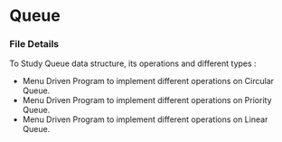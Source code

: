 # Queue
### File Details
To Study Queue data structure, its operations and different types :
* Menu Driven Program to implement different operations on Circular Queue.
* Menu Driven Program to implement different operations on Priority Queue.
* Menu Driven Program to implement different operations on Linear Queue.